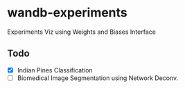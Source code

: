 # wandb-experiments
Experiments Viz using Weights and Biases Interface

## Todo

-[x] Indian Pines Classification
-[ ] Biomedical Image Segmentation using Network Deconv.

